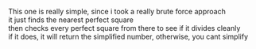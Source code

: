 This one is really simple, since i took a really brute force approach  
it just finds the nearest perfect square  
then checks every perfect square from there to see if it divides cleanly  
if it does, it will return the simplified number, otherwise, you cant simplify
